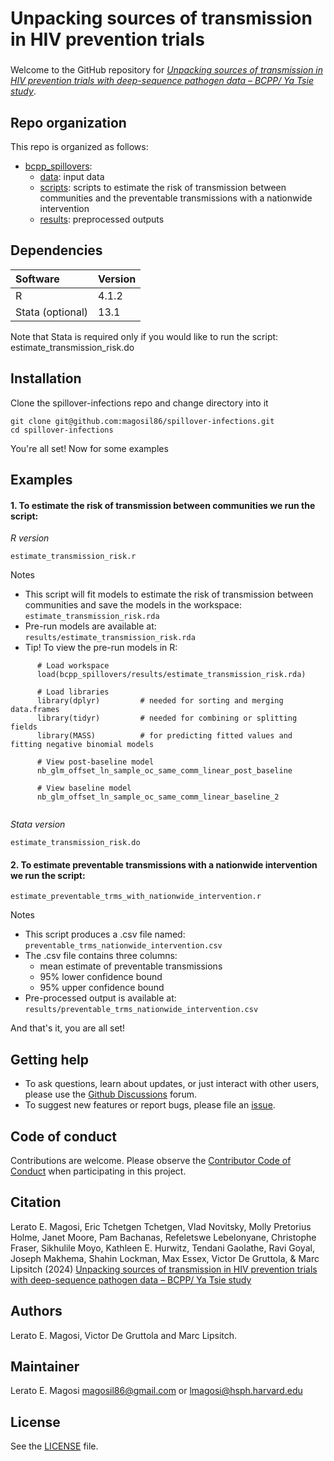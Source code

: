 # Unpacking sources of transmission in HIV prevention trials
###
Welcome to the GitHub repository for [*Unpacking sources of transmission in HIV prevention trials with deep-sequence pathogen data – BCPP/ Ya Tsie study*]().

## Repo organization 

This repo is organized as follows:
- [bcpp_spillovers](bcpp_spillovers):
    - [data](data/): input data
    - [scripts](scripts/): scripts to estimate the risk of transmission between communities and the preventable transmissions with a nationwide intervention
    - [results](results/): preprocessed outputs
 
 
## Dependencies

| Software         | Version  |
|:-----------------|:-------- |
| R                | 4.1.2    |
| Stata (optional) | 13.1     |

Note that Stata is required only if you would like to run the script: estimate_transmission_risk.do

## Installation

Clone the spillover-infections repo and change directory into it

```
git clone git@github.com:magosil86/spillover-infections.git
cd spillover-infections
```

You're all set! Now for some examples

## Examples

####  1. To estimate the risk of transmission between communities we run the script:

*R version*
```
estimate_transmission_risk.r
```

Notes

* This script will fit models to estimate the risk of transmission between communities and save the models in the workspace: `estimate_transmission_risk.rda`
* Pre-run models are available at: `results/estimate_transmission_risk.rda`
* Tip! To view the pre-run models in R:

```   
      # Load workspace
      load(bcpp_spillovers/results/estimate_transmission_risk.rda)

      # Load libraries
      library(dplyr)         # needed for sorting and merging data.frames
      library(tidyr)         # needed for combining or splitting fields
      library(MASS)          # for predicting fitted values and fitting negative binomial models

      # View post-baseline model
      nb_glm_offset_ln_sample_oc_same_comm_linear_post_baseline

      # View baseline model
      nb_glm_offset_ln_sample_oc_same_comm_linear_baseline_2
      
```

*Stata version*
```
estimate_transmission_risk.do
```

#### 2. To estimate preventable transmissions with a nationwide intervention we run the script:

```
estimate_preventable_trms_with_nationwide_intervention.r
```
Notes
* This script produces a .csv file named: `preventable_trms_nationwide_intervention.csv`
* The .csv file contains three columns:
    * mean estimate of preventable transmissions
    * 95% lower confidence bound
    * 95% upper confidence bound
* Pre-processed output is available at: `results/preventable_trms_nationwide_intervention.csv`


And that's it, you are all set!


## Getting help
- To ask questions, learn about updates, or just interact with other users, please use the [Github Discussions](https://github.com/magosil86/spillover-infections/discussions) forum.
- To suggest new features or report bugs, please file an [issue](https://github.com/magosil86/spillover-infections/issues).

## Code of conduct
Contributions are welcome. Please observe the [Contributor Code of Conduct](https://github.com/magosil86/spillover-infections/blob/master/CONDUCT.md) when participating in this project.

## Citation
Lerato E. Magosi, Eric Tchetgen Tchetgen, Vlad Novitsky, Molly Pretorius Holme, Janet Moore, 
Pam Bachanas, Refeletswe Lebelonyane, Christophe Fraser, Sikhulile Moyo, Kathleen E. Hurwitz, 
Tendani Gaolathe, Ravi Goyal, Joseph Makhema, Shahin Lockman, Max Essex, Victor De Gruttola, & Marc Lipsitch 
(2024) [Unpacking sources of transmission in HIV prevention trials with deep-sequence pathogen data – BCPP/ Ya Tsie study]()


## Authors
Lerato E. Magosi, Victor De Gruttola and Marc Lipsitch.

## Maintainer
Lerato E. Magosi magosil86@gmail.com or lmagosi@hsph.harvard.edu

## License

See the [LICENSE](https://github.com/magosil86/spillover-infections/blob/master/LICENSE) file.